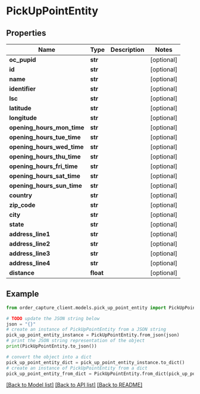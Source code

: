 # PickUpPointEntity


## Properties

Name | Type | Description | Notes
------------ | ------------- | ------------- | -------------
**oc_pupid** | **str** |  | [optional] 
**id** | **str** |  | [optional] 
**name** | **str** |  | [optional] 
**identifier** | **str** |  | [optional] 
**lsc** | **str** |  | [optional] 
**latitude** | **str** |  | [optional] 
**longitude** | **str** |  | [optional] 
**opening_hours_mon_time** | **str** |  | [optional] 
**opening_hours_tue_time** | **str** |  | [optional] 
**opening_hours_wed_time** | **str** |  | [optional] 
**opening_hours_thu_time** | **str** |  | [optional] 
**opening_hours_fri_time** | **str** |  | [optional] 
**opening_hours_sat_time** | **str** |  | [optional] 
**opening_hours_sun_time** | **str** |  | [optional] 
**country** | **str** |  | [optional] 
**zip_code** | **str** |  | [optional] 
**city** | **str** |  | [optional] 
**state** | **str** |  | [optional] 
**address_line1** | **str** |  | [optional] 
**address_line2** | **str** |  | [optional] 
**address_line3** | **str** |  | [optional] 
**address_line4** | **str** |  | [optional] 
**distance** | **float** |  | [optional] 

## Example

```python
from order_capture_client.models.pick_up_point_entity import PickUpPointEntity

# TODO update the JSON string below
json = "{}"
# create an instance of PickUpPointEntity from a JSON string
pick_up_point_entity_instance = PickUpPointEntity.from_json(json)
# print the JSON string representation of the object
print(PickUpPointEntity.to_json())

# convert the object into a dict
pick_up_point_entity_dict = pick_up_point_entity_instance.to_dict()
# create an instance of PickUpPointEntity from a dict
pick_up_point_entity_from_dict = PickUpPointEntity.from_dict(pick_up_point_entity_dict)
```
[[Back to Model list]](../README.md#documentation-for-models) [[Back to API list]](../README.md#documentation-for-api-endpoints) [[Back to README]](../README.md)


